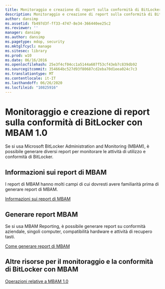 ```yaml
---
title: Monitoraggio e creazione di report sulla conformità di BitLocker con MBAM 1.0
description: Monitoraggio e creazione di report sulla conformità di BitLocker con MBAM 1.0
author: dansimp
ms.assetid: fb497d3f-ff33-4747-8e34-366440ee25c2
ms.reviewer: ''
manager: dansimp
ms.author: dansimp
ms.pagetype: mdop, security
ms.mktglfcycl: manage
ms.sitesec: library
ms.prod: w10
ms.date: 06/16/2016
ms.openlocfilehash: 25e3f4cf04cc1a5144a607f53cf43eb7c839db92
ms.sourcegitcommit: 354664bc527d93f80687cd2eba70d1eea024c7c3
ms.translationtype: MT
ms.contentlocale: it-IT
ms.lasthandoff: 06/26/2020
ms.locfileid: "10825916"
---
```

# Monitoraggio e creazione di report sulla conformità di BitLocker con MBAM 1.0


Se si usa Microsoft BitLocker Administration and Monitoring (MBAM), è possibile generare diversi report per monitorare le attività di utilizzo e conformità di BitLocker.

## Informazioni sui report di MBAM


I report di MBAM hanno molti campi di cui dovresti avere familiarità prima di generare report di MBAM.

[Informazioni sui report di MBAM](understanding-mbam-reports-mbam-1.md)

## Generare report MBAM


Se si usa MBAM Reporting, è possibile generare report su conformità aziendale, singoli computer, compatibilità hardware e attività di recupero tasti.

[Come generare report di MBAM](how-to-generate-mbam-reports-mbam-1.md)

## Altre risorse per il monitoraggio e la conformità di BitLocker con MBAM


[Operazioni relative a MBAM 1.0](operations-for-mbam-10.md)

 

 





